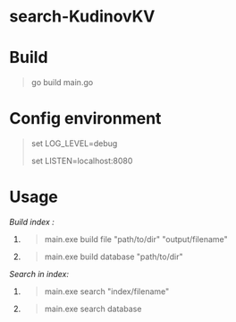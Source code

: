 # search-KudinovKV

# Build

> go build main.go

# Config environment

> set LOG_LEVEL=debug
>
> set LISTEN=localhost:8080

# Usage

_Build index :_

1. > main.exe build file "path/to/dir" "output/filename"
2. > main.exe build database "path/to/dir"

_Search in index:_

1. > main.exe search "index/filename"
2. > main.exe search database